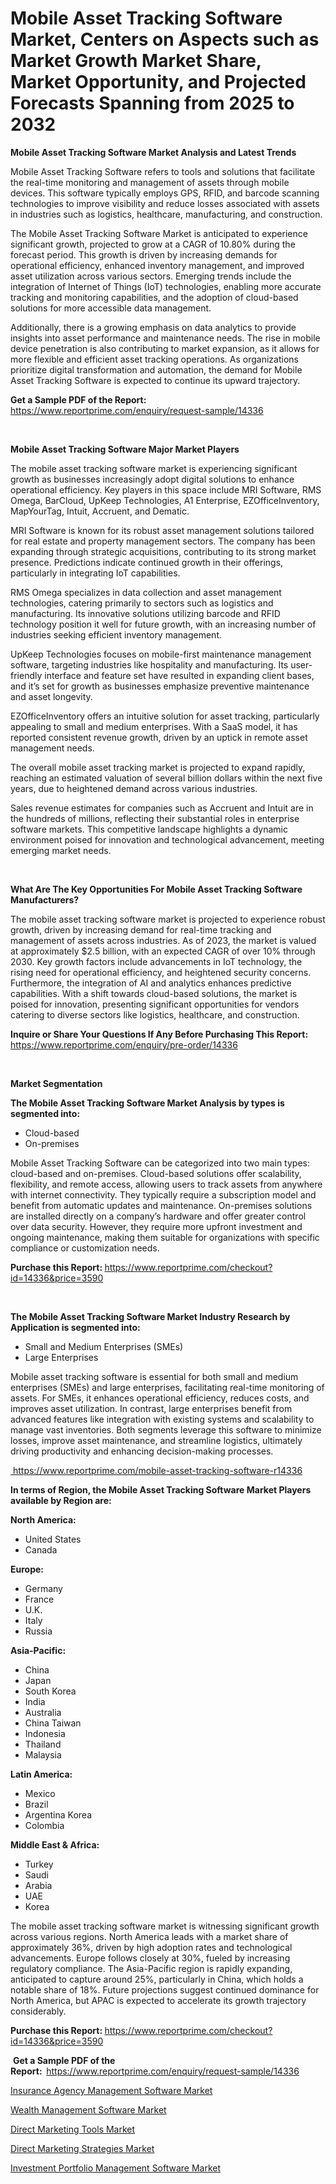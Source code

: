 <p><h1>Mobile Asset Tracking Software Market, Centers on Aspects such as Market Growth Market Share, Market Opportunity, and Projected Forecasts Spanning from 2025 to 2032</h1></p><p><strong>Mobile Asset Tracking Software Market Analysis and Latest Trends</strong></p>
<p><p>Mobile Asset Tracking Software refers to tools and solutions that facilitate the real-time monitoring and management of assets through mobile devices. This software typically employs GPS, RFID, and barcode scanning technologies to improve visibility and reduce losses associated with assets in industries such as logistics, healthcare, manufacturing, and construction.</p><p>The Mobile Asset Tracking Software Market is anticipated to experience significant growth, projected to grow at a CAGR of 10.80% during the forecast period. This growth is driven by increasing demands for operational efficiency, enhanced inventory management, and improved asset utilization across various sectors. Emerging trends include the integration of Internet of Things (IoT) technologies, enabling more accurate tracking and monitoring capabilities, and the adoption of cloud-based solutions for more accessible data management.</p><p>Additionally, there is a growing emphasis on data analytics to provide insights into asset performance and maintenance needs. The rise in mobile device penetration is also contributing to market expansion, as it allows for more flexible and efficient asset tracking operations. As organizations prioritize digital transformation and automation, the demand for Mobile Asset Tracking Software is expected to continue its upward trajectory.</p></p>
<p><strong>Get a Sample PDF of the Report:&nbsp;</strong> <a href="https://www.reportprime.com/enquiry/request-sample/14336?utm_campaign=1899&utm_medium=2&utm_source=Github&utm_content=ia&utm_term=20032025&utm_id=mobile-asset-tracking-software">https://www.reportprime.com/enquiry/request-sample/14336</a></p>
<p>&nbsp;</p>
<p><strong>Mobile Asset Tracking Software Major Market Players</strong></p>
<p><p>The mobile asset tracking software market is experiencing significant growth as businesses increasingly adopt digital solutions to enhance operational efficiency. Key players in this space include MRI Software, RMS Omega, BarCloud, UpKeep Technologies, A1 Enterprise, EZOfficeInventory, MapYourTag, Intuit, Accruent, and Dematic. </p><p>MRI Software is known for its robust asset management solutions tailored for real estate and property management sectors. The company has been expanding through strategic acquisitions, contributing to its strong market presence. Predictions indicate continued growth in their offerings, particularly in integrating IoT capabilities.</p><p>RMS Omega specializes in data collection and asset management technologies, catering primarily to sectors such as logistics and manufacturing. Its innovative solutions utilizing barcode and RFID technology position it well for future growth, with an increasing number of industries seeking efficient inventory management.</p><p>UpKeep Technologies focuses on mobile-first maintenance management software, targeting industries like hospitality and manufacturing. Its user-friendly interface and feature set have resulted in expanding client bases, and it’s set for growth as businesses emphasize preventive maintenance and asset longevity.</p><p>EZOfficeInventory offers an intuitive solution for asset tracking, particularly appealing to small and medium enterprises. With a SaaS model, it has reported consistent revenue growth, driven by an uptick in remote asset management needs.</p><p>The overall mobile asset tracking market is projected to expand rapidly, reaching an estimated valuation of several billion dollars within the next five years, due to heightened demand across various industries.</p><p>Sales revenue estimates for companies such as Accruent and Intuit are in the hundreds of millions, reflecting their substantial roles in enterprise software markets. This competitive landscape highlights a dynamic environment poised for innovation and technological advancement, meeting emerging market needs.</p></p>
<p>&nbsp;</p>
<p><strong>What Are The Key Opportunities For Mobile Asset Tracking Software Manufacturers?</strong></p>
<p><p>The mobile asset tracking software market is projected to experience robust growth, driven by increasing demand for real-time tracking and management of assets across industries. As of 2023, the market is valued at approximately $2.5 billion, with an expected CAGR of over 10% through 2030. Key growth factors include advancements in IoT technology, the rising need for operational efficiency, and heightened security concerns. Furthermore, the integration of AI and analytics enhances predictive capabilities. With a shift towards cloud-based solutions, the market is poised for innovation, presenting significant opportunities for vendors catering to diverse sectors like logistics, healthcare, and construction.</p></p>
<p><strong>Inquire or Share Your Questions If Any Before Purchasing This Report:</strong> <a href="https://www.reportprime.com/enquiry/pre-order/14336?utm_campaign=1899&utm_medium=2&utm_source=Github&utm_content=ia&utm_term=20032025&utm_id=mobile-asset-tracking-software">https://www.reportprime.com/enquiry/pre-order/14336</a></p>
<p>&nbsp;</p>
<p><strong>Market Segmentation</strong></p>
<p><strong>The Mobile Asset Tracking Software Market Analysis by types is segmented into:</strong></p>
<p><ul><li>Cloud-based</li><li>On-premises</li></ul></p>
<p><p>Mobile Asset Tracking Software can be categorized into two main types: cloud-based and on-premises. Cloud-based solutions offer scalability, flexibility, and remote access, allowing users to track assets from anywhere with internet connectivity. They typically require a subscription model and benefit from automatic updates and maintenance. On-premises solutions are installed directly on a company’s hardware and offer greater control over data security. However, they require more upfront investment and ongoing maintenance, making them suitable for organizations with specific compliance or customization needs.</p></p>
<p><strong>Purchase this Report:&nbsp;</strong><a href="https://www.reportprime.com/checkout?id=14336&price=3590&utm_campaign=1899&utm_medium=2&utm_source=Github&utm_content=ia&utm_term=20032025&utm_id=mobile-asset-tracking-software">https://www.reportprime.com/checkout?id=14336&price=3590</a></p>
<p>&nbsp;</p>
<p><strong>The Mobile Asset Tracking Software Market Industry Research by Application is segmented into:</strong></p>
<p><ul><li>Small and Medium Enterprises (SMEs)</li><li>Large Enterprises</li></ul></p>
<p><p>Mobile asset tracking software is essential for both small and medium enterprises (SMEs) and large enterprises, facilitating real-time monitoring of assets. For SMEs, it enhances operational efficiency, reduces costs, and improves asset utilization. In contrast, large enterprises benefit from advanced features like integration with existing systems and scalability to manage vast inventories. Both segments leverage this software to minimize losses, improve asset maintenance, and streamline logistics, ultimately driving productivity and enhancing decision-making processes.</p></p>
<p><a href="https://www.reportprime.com/mobile-asset-tracking-software-r14336?utm_campaign=1899&utm_medium=2&utm_source=Github&utm_content=ia&utm_term=20032025&utm_id=mobile-asset-tracking-software">&nbsp;https://www.reportprime.com/mobile-asset-tracking-software-r14336</a></p>
<p><strong>In terms of Region, the Mobile Asset Tracking Software Market Players available by Region are:</strong></p>
<p>
    <p> <strong> North America: </strong>
        <ul>
            <li>United States</li>
            <li>Canada</li>
        </ul>
        </p> 
    <p> <strong> Europe: </strong>
        <ul>
            <li>Germany</li>
            <li>France</li>
            <li>U.K.</li>
            <li>Italy</li>
            <li>Russia</li>
        </ul>
        </p> 
    <p> <strong> Asia-Pacific: </strong>
        <ul>
            <li>China</li>
            <li>Japan</li>
            <li>South Korea</li>
            <li>India</li>
            <li>Australia</li>
            <li>China Taiwan</li>
            <li>Indonesia</li>
            <li>Thailand</li>
            <li>Malaysia</li>
        </ul>
        </p> 
    <p> <strong> Latin America: </strong>
        <ul>
            <li>Mexico</li>
            <li>Brazil</li>
            <li>Argentina Korea</li>
            <li>Colombia</li>
        </ul>
        </p> 
    <p> <strong> Middle East & Africa: </strong>
        <ul>
            <li>Turkey</li>
            <li>Saudi</li>
            <li>Arabia</li>
            <li>UAE</li>
            <li>Korea</li>
        </ul>
    </p>
    </p>
<p><p>The mobile asset tracking software market is witnessing significant growth across various regions. North America leads with a market share of approximately 36%, driven by high adoption rates and technological advancements. Europe follows closely at 30%, fueled by increasing regulatory compliance. The Asia-Pacific region is rapidly expanding, anticipated to capture around 25%, particularly in China, which holds a notable share of 18%. Future projections suggest continued dominance for North America, but APAC is expected to accelerate its growth trajectory considerably.</p></p>
<p><strong>Purchase this Report: </strong><a href="https://www.reportprime.com/checkout?id=14336&price=3590&utm_campaign=1899&utm_medium=2&utm_source=Github&utm_content=ia&utm_term=20032025&utm_id=mobile-asset-tracking-software">https://www.reportprime.com/checkout?id=14336&price=3590</a></p>
<p>&nbsp;<strong>Get a Sample PDF of the Report:&nbsp;&nbsp;</strong><a href="https://www.reportprime.com/enquiry/request-sample/14336?utm_campaign=1899&utm_medium=2&utm_source=Github&utm_content=ia&utm_term=20032025&utm_id=mobile-asset-tracking-software">https://www.reportprime.com/enquiry/request-sample/14336</a></p>
<p><strong></strong></p>
<p><p><a href="https://github.com/sitarzerpa3d/Market-Research-Report-List-1/blob/main/insurance-agency-management-software-market.md?utm_campaign=1899&utm_medium=2&utm_source=Github&utm_content=ia&utm_term=20032025&utm_id=mobile-asset-tracking-software">Insurance Agency Management Software Market</a></p><p><a href="https://github.com/ziringebrur1/Market-Research-Report-List-1/blob/main/wealth-management-software-market.md?utm_campaign=1899&utm_medium=2&utm_source=Github&utm_content=ia&utm_term=20032025&utm_id=mobile-asset-tracking-software">Wealth Management Software Market</a></p><p><a href="https://github.com/rentzszaszjn/Market-Research-Report-List-1/blob/main/direct-marketing-tools-market.md?utm_campaign=1899&utm_medium=2&utm_source=Github&utm_content=ia&utm_term=20032025&utm_id=mobile-asset-tracking-software">Direct Marketing Tools Market</a></p><p><a href="https://github.com/yenagmah/Market-Research-Report-List-1/blob/main/direct-marketing-strategies-market.md?utm_campaign=1899&utm_medium=2&utm_source=Github&utm_content=ia&utm_term=20032025&utm_id=mobile-asset-tracking-software">Direct Marketing Strategies Market</a></p><p><a href="https://github.com/kevoncesya4j/Market-Research-Report-List-1/blob/main/investment-portfolio-management-software-market.md?utm_campaign=1899&utm_medium=2&utm_source=Github&utm_content=ia&utm_term=20032025&utm_id=mobile-asset-tracking-software">Investment Portfolio Management Software Market</a></p></p>